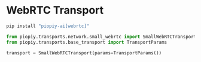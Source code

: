 # WebRTC Transport

```bash
pip install "piopiy-ai[webrtc]"
```

```python
from piopiy.transports.network.small_webrtc import SmallWebRTCTransport
from piopiy.transports.base_transport import TransportParams

transport = SmallWebRTCTransport(params=TransportParams())
```
